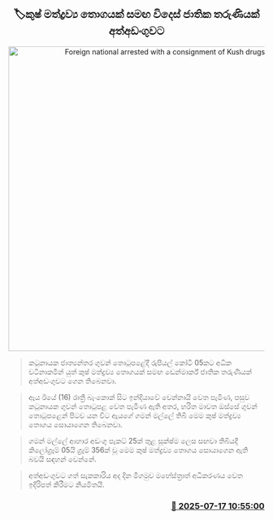 <p align='center'><b><h2 align='center' title='Foreign national arrested with a consignment of Kush drugs'>🏷කුෂ් මත්ද්‍රව්‍ය තොගයක් සමඟ විදෙස් ජාතික තරුණියක් අත්අඩංගුවට</h2></b></p>
<p align='center'><img src='https://helakuru.sgp1.cdn.digitaloceanspaces.com/esana/images/lib/kush-klo.jpg' width='600' alt='Foreign national arrested with a consignment of Kush drugs'></p>

> කටුනායක ජාත්‍යන්තර ගුවන් තොටුපළේදී රුපියල් කෝටි 05කට අධික වටිනාකමින් යුත් කුෂ් මත්ද්‍රව්‍ය තොගයක් සමඟ ඩෙන්මාර්ක් ජාතික තරුණියක් අත්අඩංගුවට ගෙන තිබෙනවා.

> ඇය ඊයේ (16) රාත්‍රී බැංකොක් සිට ඉන්දියාවේ චෙන්නායි වෙත පැමිණ, පසුව කටුනායක ගුවන් තොටුපළ වෙත පැමිණ ඇති අතර, හරිත මාවත ඔස්සේ ගුවන් තොටුපළෙන් පිටව යන විට ඇයගේ ගමන් මල්ලේ තිබී මෙම කුෂ් මත්ද්‍රව්‍ය තොගය සොයාගෙන තිබෙනවා.

> ගමන් මල්ලේ ආහාර අඩංගු පැකට් 25ක් තුළ සූක්ෂ්ම ලෙස සඟවා තිබියදී කිලෝග්‍රෑම් 05යි ග්‍රෑම් 356ක් වූ මෙම කුෂ් මත්ද්‍රව්‍ය තොගය සොයාගෙන ඇති බවයි සඳහන් වෙන්නේ.

> අත්අඩංගුවට ගත් සැකකාරිය අද දින මීගමුව මහේස්ත්‍රාත් අධිකරණය වෙත ඉදිරිපත් කිරීමට නියමිතයි.



<h3 align='right'><a href='https://www.helakuru.lk/esana/p/111931/'>📅 2025-07-17 10:55:00</a></h3>
